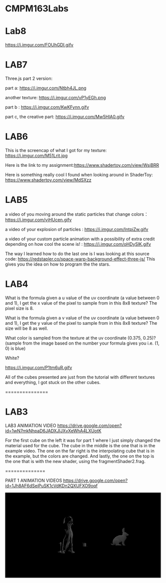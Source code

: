 # CMPM163Labs

Lab8
==============

https://i.imgur.com/FOUhGDI.gifv


LAB7
==============

Three.js part 2 version:

part a: https://i.imgur.com/Ntbh4JL.png

another texture: https://i.imgur.com/vP1yEGh.png

part b : https://i.imgur.com/KwKFynn.gifv

part c, the creative part: https://i.imgur.com/Mw5HlA0.gifv

LAB6
==============

This is the screencap of what I got for my texture: https://i.imgur.com/M51Lrit.jpg

Here is the link to my assignment:https://www.shadertoy.com/view/WsjBRR


Here is something really cool I found when looking around in ShaderToy: https://www.shadertoy.com/view/MdSXzz


LAB5
==============

a video of you moving around the static particles that change colors： https://i.imgur.com/vjHUcen.gifv


a video of your explosion of particles : https://i.imgur.com/IntpiZw.gifv

a video of your custom particle animation with a possibility of extra credit depending on how cool the scene is! : https://i.imgur.com/oHDySlK.gifv


The way I learned how to do the last one is I was looking at this source code: https://redstapler.co/space-warp-background-effect-three-js/  This gives you the idea on how to program the the stars.


LAB4
==============


What is the formula given a u value of the uv coordinate (a value between 0 and 1), I get the x value of the pixel to sample from in this 8x8 texture? 
The pixel size is 8.


What is the formula given a v value of the uv coordinate (a value between 0 and 1), I get the y value of the pixel to sample from in this 8x8 texture?
The size will be 8 as well.


What color is sampled from the texture at the uv coordinate (0.375, 0.25)? (sample from the image based on the number your formula gives you i.e. (1, 0) is blue)

White?



https://i.imgur.com/P1tm6uR.gifv


All of the cubes presented are just from the tutorial with different textures and everything, I got stuck on the other cubes.

===============

LAB3
==============
LAB3 ANIMATION VIDEO https://drive.google.com/open?id=1wN7mkNhpaD6JADXJlJXvXeWhA4LXUotK

For the first cube on the left it was for part 1 where I just simply changed the material used for the cube. The cube in the middle is the one that is in the example video. The one on the far right is the interpolating cube that is in the example, but the colors are changed. And lastly, the one on the top is the one that is with the new shader, using the fragmentShader2.frag.

==============


PART 1 ANIMATION VIDEOS https://drive.google.com/open?id=1Jh8AF6dSeiPuSK1cVdKDn2QXUFXO9oqf

![](images/screencap.png)






